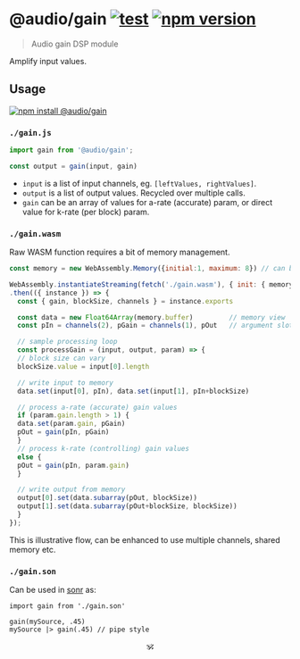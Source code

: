 # @audio/gain [![test](https://github.com/audiojs/gain/actions/workflows/test.yml/badge.svg)](https://github.com/audiojs/gain/actions/workflows/test.yml) [![npm version](https://img.shields.io/npm/v/@audio/gain)](http://npmjs.org/@audio/gain)

> Audio gain DSP module

Amplify input values.

## Usage

[![npm install @audio/gain](https://nodei.co/npm/@audio/gain.png?mini=true)](https://npmjs.org/package/@audio/gain/)


### `./gain.js`

```js
import gain from '@audio/gain';

const output = gain(input, gain)
```

* `input` is a list of input channels, eg. `[leftValues, rightValues]`.
* `output` is a list of output values. Recycled over multiple calls.
* `gain` can be an array of values for a-rate (accurate) param, or direct value for k-rate (per block) param.

### `./gain.wasm`

Raw WASM function requires a bit of memory management.

```js
const memory = new WebAssembly.Memory({initial:1, maximum: 8}) // can be shared

WebAssembly.instantiateStreaming(fetch('./gain.wasm'), { init: { memory } })
.then(({ instance }) => {
  const { gain, blockSize, channels } = instance.exports

  const data = new Float64Array(memory.buffer)         // memory view
  const pIn = channels(2), pGain = channels(1), pOut   // argument slots

  // sample processing loop
  const processGain = (input, output, param) => {
  // block size can vary
  blockSize.value = input[0].length

  // write input to memory
  data.set(input[0], pIn), data.set(input[1], pIn+blockSize)

  // process a-rate (accurate) gain values
  if (param.gain.length > 1) {
  data.set(param.gain, pGain)
  pOut = gain(pIn, pGain)
  }
  // process k-rate (controlling) gain values
  else {
  pOut = gain(pIn, param.gain)
  }

  // write output from memory
  output[0].set(data.subarray(pOut, blockSize))
  output[1].set(data.subarray(pOut+blockSize, blockSize))
  }
});
```

This is illustrative flow, can be enhanced to use multiple channels, shared memory etc.

<!-- It uses [simplest malloc](https://github.com/rain-1/awesome-allocators/blob/master/bump.md), which serves init purpose. -->

<!-- To get familiar with memory pointers, see the [tutorial](https://wasmbyexample.dev/examples/reading-and-writing-audio/reading-and-writing-audio.assemblyscript.en-us.html). -->


### `./gain.son`

Can be used in [sonr](https://github.com/audio-lab/sonr) as:

```
import gain from './gain.son'

gain(mySource, .45)
mySource |> gain(.45) // pipe style
```


<!--
### `./gain-stream.js`

```js
var Generator = require('audio-generator/stream');
var Gain = require('@audio/gain/stream');
var Speaker = require('audio-speaker/stream');

var generator = Generator({ duration: 2 });
var gain = Gain(0.5);
var speaker = Speaker();

generator.pipe(gain).pipe(speaker);
```

#### Pull-stream

```js
var generator = require('audio-generator/pull');
var gain = require('@audio/gain/pull');
var speaker = require('audio-speaker/pull');
var pull = require('pull-stream/pull');

pull(
  generator(Math.random, { duration: 2 }),
  gain({ volume: .4 }),
  speaker()
);
```
-->

<!--

Command:

```sh
$ cat sample.wav | gain --volume 0.5 | speaker
```
-->

<!--
## Related

> [audio-generator](https://github.com/audiojs/audio-generator) — generate stream with a function.<br/>
> [audio-speaker](https://github.com/audiojs/audio-speaker) — output stream to node/browser speaker.<br/>
> [GainNode](https://developer.mozilla.org/en-US/docs/Web/API/GainNode) — gain node in web-audio-api.</br>
> [pcm-volume](https://npmjs.org/package/pcm-volume) — similar package, volume is taken as tangential.</br>
-->

<p align=center>🕉</p>
